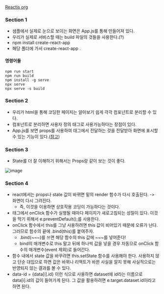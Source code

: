 [Reactjs org](https://reactjs.org/)

### Section 1
- 샘플에서 실제로 눈으로 보이는 화면은 App.js를 통해 만들어져 있다.
- 우리가 실제로 서비스할 때는 build 파일의 것들을 사용한다.(?)
- npm install create-react-app
- 해당 폴더에 가서 create-react-app .
#### 명령어들
```
npm run start
npm run build
npm install -g serve
npx serve
npx serve -s build
```

### Section 2
- 우리가 html을 통해 코딩한 페이지는 알아보기 쉽게 각각 컴포넌트로 분리할 수 있다.
- 컴포넌트로 분리하면 사용자 정의 태그로 사용가능하다는 장점이 있다.
- App.js를 보면 props를 사용하여 태그에서 전달하는 것을 전달받아 화면에 표시할 수 있는 기능이 있다.([참고](https://reactjs.org/docs/components-and-props.html))

### Section 3
- State를 더 잘 이해하기 위해서는 Props랑 같이 보는 것이 좋다.

![image](https://user-images.githubusercontent.com/57928612/110427397-084f0b80-80eb-11eb-93e0-9dd0e13ebe3d.png)

### Section 4
- react에서는 props나 state 값이 바뀌면 밑의 render 함수가 다시 호출된다. -> 화면이 다시 그려진다.
    - 즉, 이것을 이용하면 상호작용 코딩이 가능하다는 것이다.
- 태그에서 onClick 함수가 실행될 때마다 페이지가 새로고침되는 성질이 있다. 이것을 막기 위해서 e.preventDefault();를 사용한다.
- onClick 함수에서 this를 그냥 사용하려면 this 값이 비어있기 때문에 오류가 난다. 그러므로 함수의 끝에 .bind(this)를 붙여주자.
    - .bind(~~~)를 쓰면 해당 함수의 this 값에 ~~~를 넣어준다!
    - bind의 매개변수로 this 말고 뒤에 하나씩 값을 넣을 경우 자동으로 onClick 함수의 매개변수(event 제외)로 들어간다.
- 함수 내에서 state 값을 바꾸려면 this.setState 함수를 사용해야 한다. 사용하지 않고 단순 대입으로 하면 값은 바뀌나 리액트가 바뀐 사실을 알지 못해 사실적으로는 반영되지 않는 결과를 볼 수 있다.
- data-id = {data[i].id} 이런 식으로 사용하면 dataset에 id라는 이름으로 data[i].id의 값이 들어가게 된다. 그 값을 활용하려면 e.target.dataset.id이라고 하면 된다.
